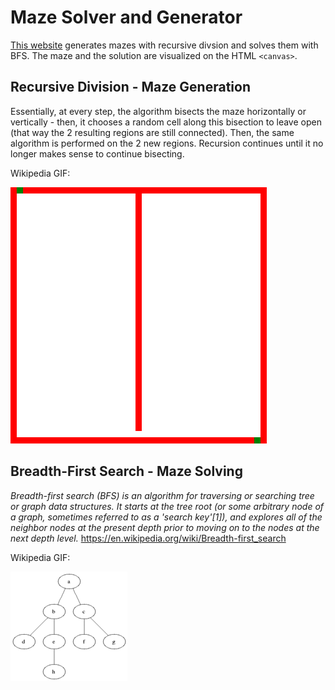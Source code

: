 # Maze Solver and Generator
[This website](https://dmaydan.github.io/Maze_Solver_Generator/) generates mazes with recursive divsion and solves them with BFS. The maze and the solution are visualized on the HTML `<canvas>`.

## Recursive Division - Maze Generation
Essentially, at every step, the algorithm bisects the maze horizontally or vertically - then, it chooses a random cell along this bisection to leave open (that way the 2 resulting regions are still connected). Then, the same algorithm is performed on the 2 new regions. Recursion continues until it no longer makes sense to continue bisecting.

Wikipedia GIF:

<img src="rd.gif"/>

## Breadth-First Search - Maze Solving
*Breadth-first search (BFS) is an algorithm for traversing or searching tree or graph data structures. It starts at the tree root (or some arbitrary node of a graph, sometimes referred to as a 'search key'[1]), and explores all of the neighbor nodes at the present depth prior to moving on to the nodes at the next depth level.* 
https://en.wikipedia.org/wiki/Breadth-first_search

Wikipedia GIF:

<img src="bfs.gif"/>
